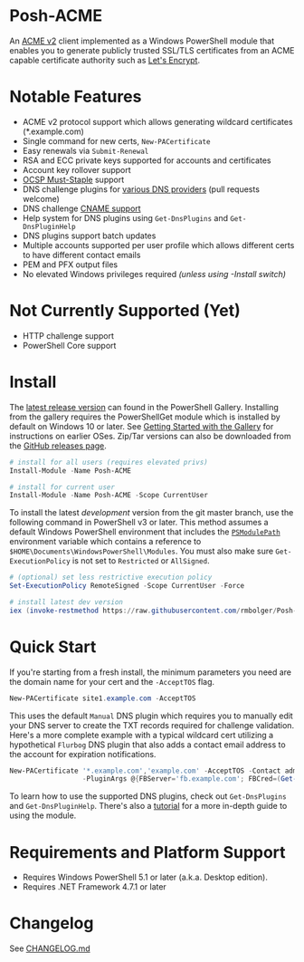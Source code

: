 # Posh-ACME

An [ACME v2](https://tools.ietf.org/html/draft-ietf-acme-acme) client implemented as a Windows PowerShell module that enables you to generate publicly trusted SSL/TLS certificates from an ACME capable certificate authority such as [Let's Encrypt](https://letsencrypt.org/).

# Notable Features

- ACME v2 protocol support which allows generating wildcard certificates (*.example.com)
- Single command for new certs, `New-PACertificate`
- Easy renewals via `Submit-Renewal`
- RSA and ECC private keys supported for accounts and certificates
- Account key rollover support
- [OCSP Must-Staple](https://scotthelme.co.uk/ocsp-must-staple/) support
- DNS challenge plugins for [various DNS providers](https://github.com/rmbolger/Posh-ACME/wiki/List-of-Supported-DNS-Providers) (pull requests welcome)
- DNS challenge [CNAME support](https://github.com/rmbolger/Posh-ACME/blob/master/Tutorial.md#advanced-dns-challenge-aliases)
- Help system for DNS plugins using `Get-DnsPlugins` and `Get-DnsPluginHelp`
- DNS plugins support batch updates
- Multiple accounts supported per user profile which allows different certs to have different contact emails
- PEM and PFX output files
- No elevated Windows privileges required *(unless using -Install switch)*

# Not Currently Supported (Yet)

- HTTP challenge support
- PowerShell Core support


# Install

The [latest release version](https://www.powershellgallery.com/packages/Posh-ACME) can found in the PowerShell Gallery. Installing from the gallery requires the PowerShellGet module which is installed by default on Windows 10 or later. See [Getting Started with the Gallery](https://www.powershellgallery.com/) for instructions on earlier OSes. Zip/Tar versions can also be downloaded from the [GitHub releases page](https://github.com/rmbolger/Posh-ACME/releases).

```powershell
# install for all users (requires elevated privs)
Install-Module -Name Posh-ACME

# install for current user
Install-Module -Name Posh-ACME -Scope CurrentUser
```

To install the latest *development* version from the git master branch, use the following command in PowerShell v3 or later. This method assumes a default Windows PowerShell environment that includes the [`PSModulePath`](https://msdn.microsoft.com/en-us/library/dd878326.aspx) environment variable which contains a reference to `$HOME\Documents\WindowsPowerShell\Modules`. You must also make sure `Get-ExecutionPolicy` is not set to `Restricted` or `AllSigned`.

```powershell
# (optional) set less restrictive execution policy
Set-ExecutionPolicy RemoteSigned -Scope CurrentUser -Force

# install latest dev version
iex (invoke-restmethod https://raw.githubusercontent.com/rmbolger/Posh-ACME/master/instdev.ps1)
```


# Quick Start

If you're starting from a fresh install, the minimum parameters you need are the domain name for your cert and the `-AcceptTOS` flag.

```powershell
New-PACertificate site1.example.com -AcceptTOS
```

This uses the default `Manual` DNS plugin which requires you to manually edit your DNS server to create the TXT records required for challenge validation. Here's a more complete example with a typical wildcard cert utilizing a hypothetical `Flurbog` DNS plugin that also adds a contact email address to the account for expiration notifications.

```powershell
New-PACertificate '*.example.com','example.com' -AcceptTOS -Contact admin@example.com -DnsPlugin Flurbog `
                  -PluginArgs @{FBServer='fb.example.com'; FBCred=(Get-Credential)}
```

To learn how to use the supported DNS plugins, check out `Get-DnsPlugins` and `Get-DnsPluginHelp`. There's also a [tutorial](/Tutorial.md) for a more in-depth guide to using the module.


# Requirements and Platform Support

* Requires Windows PowerShell 5.1 or later (a.k.a. Desktop edition).
* Requires .NET Framework 4.7.1 or later

# Changelog

See [CHANGELOG.md](/CHANGELOG.md)
